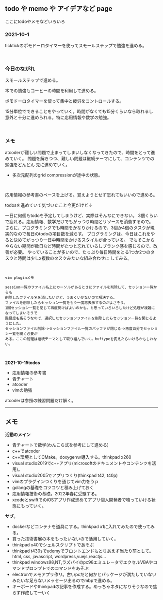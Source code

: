 ## todo や memo や アイデアなど page

ここにtodoやメモなどいろいろ

### 2021-10-1

ticktickのポモドーロタイマーを使ってスモールステップで勉強を進める。

<br />

### 今日のながれ

スモールステップで進める。

本での勉強もコーヒーの時間を利用して進める。

ポモドーロタイマーを使って集中と疲労をコントロールする。

15分単位でできることをやっていく。時間がなくても15分くらいなら取れるし
意外と十分に進められる。特に応用情報や数学の勉強。

<br />

### メモ

atcoderが難しい問題で止まってしまいしなくなってきたので、時間をとって進めていく。
問題を解きつつ、難しい問題は継続テーマにして、コンテンツでの勉強をどんどん
先に進めていく。

- 多次元配列のgrid compressionが途中の状態。

<br />

応用情報の参考書のペースを上げる。覚えようとせず忘れてもいいので進める。

todosを進めていて気づいたこと今更だけど↓

一日に何個もtodoを予定してしまうけど、実際はそんなにできない。
3個くらいで疲れる。応用情報、数学だけでもがっつり時間とリソースを消費するので。
さらに、プログラミングでも時間をかなりかけるので、3個か4個のタスクが現実的なので毎日のtodoの項目数を減らす。
プログラミングは、今日はこれをやると決めてがっつり一日中時間をかけるスタイルが合っている。
でもそこからやらない期間が数日など時間がたつと忘れているしブランク感を感じるので、改善が必要。
やっていることが多いので、たっぷり毎日時間をとる1つか2つのタスクと時間は少しx複数のタスクみたいな組み合わせに
してみる。

<br />

```
vim pluginメモ

session一覧のファイル名上にカーソルがあるときにファイルを削除して、セッション一覧からも
削除したファイル名を消したいけど、うまくいかないので解決する。
ファイルを削除したらセッション一覧をもう一度再表示するのがよさそう。
1回セッション一覧を閉じて再度開けばよいのかも。と思っていろいろしたけど処理が複雑になってしまいそうで
難易度も高そうなので、選択したセッションファイルを削除したらセッション一覧を閉じるようにした。
セッションファイル削除->セッションファイル一覧のバッファが閉じる->再度自分でセッション一覧を開く必要が
ある。ここの処理は継続テーマとして取り組んでいく。buftypeを変えたらいけるかもしれない。
```

<br />

**2021-10-15todos**

- 応用情報の参考書
- 青チャート
- atcoder
- vimの勉強

atcoderは参照の練習問題だけ解く。

***

## メモ
**活動のメイン**
- 青チャートで数学(わんこら式を参考にして進める)
- c++でatcoder
- c++環境としてCMake。doxygenｗ導入する。thinkpad x260
- visual studio2019でc++アプリ(microsoftのドキュメントやコンテンツを活用)。
- visual studio2005でアプリつくり(thinkpad t42, t40p)
- vimのプラグインつくりを通じてvim力をうｐ
- golangの基礎をコツコツと積み上げておく
- 応用情報技術の基礎。2022年春に受験する。
- xcodeとswiftでのiOSアプリ作成進めてアプリ個人開発者で喰っていける状態にもっていく。

**サブ**。
- dockerなどコンテナを道具にする。thinkpad x1に入れてみたので使ってみる。
- 買った技術書展の本をもったいないので活用していく。
- thinkpad x40でシェルスクリプトであそぶ
- thinkpad t430sでudemyでフロントエンドもとりあえず当たり前として。html, css, javascript, wordpress,vuejs,reactjs...
- thinkpad windows98,NT,ラズパイのpc98エミュレータでエクセルVBAやコマンドプロンプトでのコマンドをあそぶ
- electronでメモアプリ作リ。古いpcだと何かとパッケージが満たしていないみたいな足らないメッセージ出るのでmbpで進める。
- キーボードやthinkpadの記事を作成する。めっちゃネタになりそうなので焦らず作成して一いく
